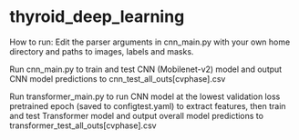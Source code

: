 # thyroid_deep_learning

How to run:
Edit the parser arguments in cnn_main.py with your own home directory and paths to images, labels and masks.

Run cnn_main.py to train and test CNN (Mobilenet-v2) model and output CNN model predictions to cnn_test_all_outs[cvphase].csv

Run transformer_main.py to run CNN model at the lowest validation loss pretrained epoch (saved to configtest.yaml) to extract features, then train and test Transformer model and output overall model predictions to transformer_test_all_outs[cvphase].csv



